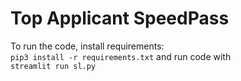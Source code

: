 # Top Applicant SpeedPass

To run the code, install requirements:  
`pip3 install -r requirements.txt`
and run code with  
`streamlit run sl.py`